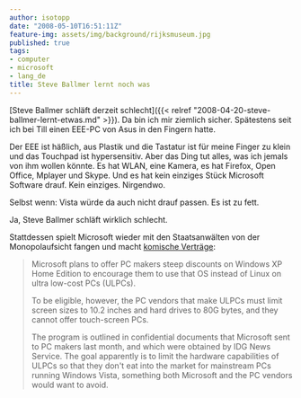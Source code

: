 ```yaml
---
author: isotopp
date: "2008-05-10T16:51:11Z"
feature-img: assets/img/background/rijksmuseum.jpg
published: true
tags:
- computer
- microsoft
- lang_de
title: Steve Ballmer lernt noch was
---
```

[Steve Ballmer schläft derzeit schlecht]({{< relref "2008-04-20-steve-ballmer-lernt-etwas.md" >}}).
Da bin ich mir ziemlich sicher. Spätestens seit ich bei Till einen EEE-PC
von Asus in den Fingern hatte.

Der EEE ist häßlich, aus Plastik und die Tastatur ist für meine Finger zu
klein und das Touchpad ist hypersensitiv. Aber das Ding tut alles, was ich
jemals von ihm wollen könnte. Es hat WLAN, eine Kamera, es hat Firefox, Open
Office, Mplayer und Skype. Und es hat kein einziges Stück Microsoft Software
drauf. Kein einziges. Nirgendwo.

Selbst wenn: Vista würde da auch nicht drauf passen. Es ist zu fett.

Ja, Steve Ballmer schläft wirklich schlecht.

Stattdessen spielt Microsoft wieder mit den Staatsanwälten von der
Monopolaufsicht fangen und macht 
[komische Verträge](http://www.pcworld.com/businesscenter/article/145719/microsoft_to_limit_capabilities_of_cheap_laptops.html):

> Microsoft plans to offer PC makers steep discounts on Windows XP Home
> Edition to encourage them to use that OS instead of Linux on ultra
> low-cost PCs (ULPCs). 
> 
> To be eligible, however, the PC vendors that make ULPCs must limit screen
> sizes to 10.2 inches and hard drives to 80G bytes, and they cannot offer
> touch-screen PCs.
> 
> The program is outlined in confidential documents that Microsoft sent to
> PC makers last month, and which were obtained by IDG News Service. The
> goal apparently is to limit the hardware capabilities of ULPCs so that
> they don't eat into the market for mainstream PCs running Windows Vista,
> something both Microsoft and the PC vendors would want to avoid.
